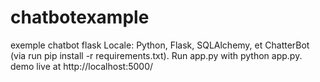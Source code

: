 # chatbotexample
exemple chatbot flask
Locale:
Python, Flask, SQLAlchemy, et  ChatterBot (via run pip install -r requirements.txt).
Run app.py with python app.py.
demo live at http://localhost:5000/
